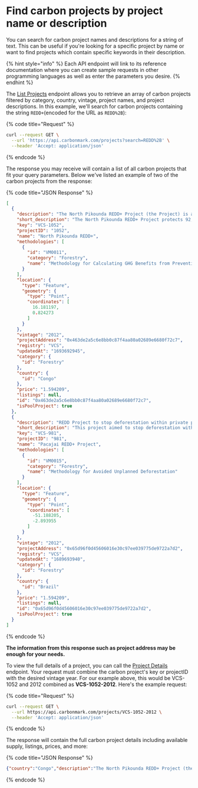 # Find carbon projects by project name or description

You can search for carbon project names and descriptions for a string of text. This can be useful if you're looking for a specific project by name or want to find projects which contain specific keywords in their description.

{% hint style="info" %}
Each API endpoint will link to its reference documentation where you can create sample requests in other programming languages as well as enter the parameters you desire.
{% endhint %}

The [List Projects](https://api.carbonmark.com/#/paths/projects/get) endpoint allows you to retrieve an array of carbon projects filtered by category, country, vintage, project names, and project descriptions. In this example, we'll search for carbon projects containing the string `REDD+`(encoded for the URL as `REDD%2B`):

{% code title="Request" %}
```sh
curl --request GET \
  --url 'https://api.carbonmark.com/projects?search=REDD%2B' \
  --header 'Accept: application/json'
```
{% endcode %}

The response you may receive will contain a list of all carbon projects that fit your query parameters. Below we've listed an example of two of the carbon projects from the response:

{% code title="JSON Response" %}
```json
[
  {
    "description": "The North Pikounda REDD+ Project (the Project) is a reducing emission from deforestation and degradation plus conservation and sustainable forestry (REDD+) project designed to protect 92,530 hectares (ha) of unlogged native Congolese forest, legally designated as a selective logging concession. The anticipated selective logging would have been undertaken on the dry lands, consisting on an area of 55,950 ha.   The main activity of the North Pikounda REDD+ Project is the cancelation of the planned degradation and deforestation activities and the decision to instead protect the forest area, while maintaining and protecting the biodiversity of the area.",
    "short_description": "The North Pikounda REDD+ Project protects 92,530 hectares of unlogged native Congolese forest from deforestation and degradation. The project cancels the planned selective logging and focuses on maintaining and protecting the biodiversity of the area.",
    "key": "VCS-1052",
    "projectID": "1052",
    "name": "North Pikounda REDD+",
    "methodologies": [
      {
        "id": "VM0011",
        "category": "Forestry",
        "name": "Methodology for Calculating GHG Benefits from Preventing Planned Degradation"
      }
    ],
    "location": {
      "type": "Feature",
      "geometry": {
        "type": "Point",
        "coordinates": [
          16.181197,
          0.824273
        ]
      }
    },
    "vintage": "2012",
    "projectAddress": "0x463de2a5c6e8bb0c87f4aa80a02689e6680f72c7",
    "registry": "VCS",
    "updatedAt": "1693692945",
    "category": {
      "id": "Forestry"
    },
    "country": {
      "id": "Congo"
    },
    "price": "1.594209",
    "listings": null,
    "id": "0x463de2a5c6e8bb0c87f4aa80a02689e6680f72c7",
    "isPoolProject": true
  },
  {
    "description": "REDD Project to stop deforestation within private parcels amounting to  135, 105 Ha at the edge of the deforestation frontier in Brazil. The project will generate multiple climate, social, and biodiversity benefits.",
    "short_description": "This project aimed to stop deforestation within private parcels in Brazil, covering 135,105 hectares at the edge of the deforestation frontier. It generated various benefits for the climate, social welfare, and biodiversity.",
    "key": "VCS-981",
    "projectID": "981",
    "name": "Pacajai REDD+ Project",
    "methodologies": [
      {
        "id": "VM0015",
        "category": "Forestry",
        "name": "Methodology for Avoided Unplanned Deforestation"
      }
    ],
    "location": {
      "type": "Feature",
      "geometry": {
        "type": "Point",
        "coordinates": [
          -51.188205,
          -2.893955
        ]
      }
    },
    "vintage": "2012",
    "projectAddress": "0x65d96f0d45606016e30c97ee039775de9722a7d2",
    "registry": "VCS",
    "updatedAt": "1689693940",
    "category": {
      "id": "Forestry"
    },
    "country": {
      "id": "Brazil"
    },
    "price": "1.594209",
    "listings": null,
    "id": "0x65d96f0d45606016e30c97ee039775de9722a7d2",
    "isPoolProject": true
  }
]
```
{% endcode %}

**The information from this response such as project address may be enough for your needs.**

To view the full details of a project, you can call the [Project Details](https://api.carbonmark.com/#/paths/projects-id/get) endpoint. Your request must combine the carbon project's key or projectID with the desired vintage year. For our example above, this would be VCS-1052 and 2012 combined as **VCS-1052-2012**. Here's the example request:

{% code title="Request" %}
```sh
curl --request GET \
  --url https://api.carbonmark.com/projects/VCS-1052-2012 \
  --header 'Accept: application/json'
```
{% endcode %}

The response will contain the full carbon project details including available supply, listings, prices, and more:

{% code title="JSON Response" %}
```json
{"country":"Congo","description":"The North Pikounda REDD+ Project (the Project) is a reducing emission from deforestation and degradation plus conservation and sustainable forestry (REDD+) project designed to protect 92,530 hectares (ha) of unlogged native Congolese forest, legally designated as a selective logging concession. The anticipated selective logging would have been undertaken on the dry lands, consisting on an area of 55,950 ha.   The main activity of the North Pikounda REDD+ Project is the cancelation of the planned degradation and deforestation activities and the decision to instead protect the forest area, while maintaining and protecting the biodiversity of the area.","key":"VCS-1052","registry":"VCS","url":"https://registry.verra.org/app/projectDetail/VCS/1052","name":"North Pikounda REDD+","methodologies":[{"id":"VM0011","category":"Forestry","name":"Methodology for Calculating GHG Benefits from Preventing Planned Degradation"}],"long_description":"The North Pikounda REDD+ Project is a conservation and sustainable forestry initiative that aims to reduce emissions from deforestation and degradation. It covers an area of 92,530 hectares of unlogged native Congolese forest, legally designated as a selective logging concession. The project is a critical step in protecting the environment and preserving biodiversity in the region.\n\nKey Highlights:\n- The project is focused on canceling planned degradation and deforestation activities in the area.\n- It aims to protect 92,530 hectares of native forest and maintain the biodiversity of the region.\n- Selective logging was originally planned for the dry lands, which covers 55,950 hectares of the area.\n- The project is expected to reduce carbon emissions by preventing deforestation and degradation activities.\n\nThe North Pikounda REDD+ Project is essential in the fight against climate change. By protecting the forest area, the project not only preserves the biodiversity of the region but also prevents the release of carbon emissions into the atmosphere. The project is a prime example of how conservation and sustainable forestry practices can help combat global warming and its devastating effects.","projectID":"1052","location":{"type":"Feature","geometry":{"type":"Point","coordinates":[16.181197,0.824273]}},"price":"0.486285","prices":[{"poolName":"bct","supply":"0.04683854825459054","poolAddress":"0x2f800db0fdb5223b3c3f354886d907a671414a7f","isPoolDefault":false,"projectTokenAddress":"0x463de2a5c6e8bb0c87f4aa80a02689e6680f72c7","singleUnitPrice":"0.486285"},{"poolName":"nct","supply":"116.14738837478383","poolAddress":"0xD838290e877E0188a4A44700463419ED96c16107","isPoolDefault":false,"projectTokenAddress":"0x463de2a5c6e8bb0c87f4aa80a02689e6680f72c7","singleUnitPrice":"1.594209"}],"isPoolProject":true,"images":[],"activities":[{"id":"0xc72eb2eff8fd7d0bc3910e3457148ba066f3f148622a5e1fd626474212c4e608CreatedListing","amount":"1.0","previousAmount":null,"price":"3.0","previousPrice":null,"timeStamp":"1680255333","activityType":"CreatedListing","seller":{"id":"0x34100194ea0024b5bb8805c859089c6ba8a8ce5c"},"buyer":null}],"listings":[],"vintage":"2012","stats":{"totalBridged":55532,"totalRetired":15029.68507465425,"totalSupply":40052.65833134575}}
```
{% endcode %}
